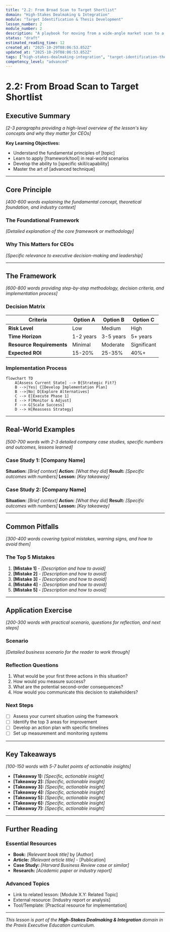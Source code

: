 ```yaml
---
title: "2.2: From Broad Scan to Target Shortlist"
domain: "High-Stakes Dealmaking & Integration"
module: "Target Identification & Thesis Development"
lesson_number: 2
module_number: 2
description: "A playbook for moving from a wide-angle market scan to a defensible shortlist of potential targets. This covers the use of financial screens, strategic fit analysis, and human intelligence gathering."
status: "draft"
estimated_reading_time: 12
created_at: "2025-10-29T08:06:53.852Z"
updated_at: "2025-10-29T08:06:53.852Z"
tags: ["high-stakes-dealmaking-integration", "target-identification-thesis", "executive-education"]
competency_level: "advanced"
---
```


# 2.2: From Broad Scan to Target Shortlist

## Executive Summary

*[2-3 paragraphs providing a high-level overview of the lesson's key concepts and why they matter for CEOs]*

**Key Learning Objectives:**
- Understand the fundamental principles of [topic]
- Learn to apply [framework/tool] in real-world scenarios
- Develop the ability to [specific skill/capability]
- Master the art of [advanced technique]

---

## Core Principle

*[400-600 words explaining the fundamental concept, theoretical foundation, and industry context]*

### The Foundational Framework

*[Detailed explanation of the core framework or methodology]*

### Why This Matters for CEOs

*[Specific relevance to executive decision-making and leadership]*

---

## The Framework

*[600-800 words providing step-by-step methodology, decision criteria, and implementation process]*

### Decision Matrix

| Criteria | Option A | Option B | Option C |
|----------|----------|----------|----------|
| **Risk Level** | Low | Medium | High |
| **Time Horizon** | 1-2 years | 3-5 years | 5+ years |
| **Resource Requirements** | Minimal | Moderate | Significant |
| **Expected ROI** | 15-20% | 25-35% | 40%+ |

### Implementation Process

```mermaid
flowchart TD
    A[Assess Current State] --> B{Strategic Fit?}
    B -->|Yes| C[Develop Implementation Plan]
    B -->|No| D[Explore Alternatives]
    C --> E[Execute Phase 1]
    E --> F[Monitor & Adjust]
    F --> G[Scale Success]
    D --> H[Reassess Strategy]
```

---

## Real-World Examples

*[500-700 words with 2-3 detailed company case studies, specific numbers and outcomes, lessons learned]*

### Case Study 1: [Company Name]
**Situation:** *[Brief context]*
**Action:** *[What they did]*
**Result:** *[Specific outcomes with numbers]*
**Lesson:** *[Key takeaway]*

### Case Study 2: [Company Name]
**Situation:** *[Brief context]*
**Action:** *[What they did]*
**Result:** *[Specific outcomes with numbers]*
**Lesson:** *[Key takeaway]*

---

## Common Pitfalls

*[300-400 words covering typical mistakes, warning signs, and how to avoid them]*

### The Top 5 Mistakes

1. **[Mistake 1]** - *[Description and how to avoid]*
2. **[Mistake 2]** - *[Description and how to avoid]*
3. **[Mistake 3]** - *[Description and how to avoid]*
4. **[Mistake 4]** - *[Description and how to avoid]*
5. **[Mistake 5]** - *[Description and how to avoid]*

---

## Application Exercise

*[200-300 words with practical scenario, questions for reflection, and next steps]*

### Scenario
*[Detailed business scenario for the reader to work through]*

### Reflection Questions
1. What would be your first three actions in this situation?
2. How would you measure success?
3. What are the potential second-order consequences?
4. How would you communicate this decision to stakeholders?

### Next Steps
- [ ] Assess your current situation using the framework
- [ ] Identify the top 3 areas for improvement
- [ ] Develop an action plan with specific timelines
- [ ] Set up measurement and monitoring systems

---

## Key Takeaways

*[100-150 words with 5-7 bullet points of actionable insights]*

- **[Takeaway 1]:** *[Specific, actionable insight]*
- **[Takeaway 2]:** *[Specific, actionable insight]*
- **[Takeaway 3]:** *[Specific, actionable insight]*
- **[Takeaway 4]:** *[Specific, actionable insight]*
- **[Takeaway 5]:** *[Specific, actionable insight]*
- **[Takeaway 6]:** *[Specific, actionable insight]*
- **[Takeaway 7]:** *[Specific, actionable insight]*

---

## Further Reading

### Essential Resources
- **Book:** *[Relevant book title]* by [Author]
- **Article:** *[Relevant article title]* - [Publication]
- **Case Study:** *[Harvard Business Review case or similar]*
- **Research:** *[Academic paper or industry report]*

### Advanced Topics
- Link to related lesson: [Module X.Y: Related Topic]
- External resource: [Industry report or analysis]
- Tool/Template: [Practical resource for implementation]

---

*This lesson is part of the **High-Stakes Dealmaking & Integration** domain in the Praxis Executive Education curriculum.*
